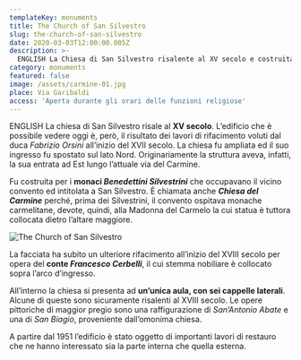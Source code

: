 ```yaml
---
templateKey: monuments
title: The Church of San Silvestro
slug: the-church-of-san-silvestro
date: 2020-03-03T12:00:00.005Z
description: >-
  ENGLISH La Chiesa di San Silvestro risalente al XV secolo e costruita per i monaci Benedettini Silvestrini è anche chiamata Chiesa del Carmine dai nepesini. E' costituita da un'unica aula con sei cappelle laterali.
category: monuments
featured: false
image: /assets/carmine-01.jpg
place: Via Garibaldi
access: 'Aperta durante gli orari delle funzioni religiose'
---
```

ENGLISH La chiesa di San Silvestro risale al **XV secolo**. L’edificio che è possibile vedere oggi è, però, il risultato dei lavori di rifacimento voluti dal duca _Fabrizio Orsini_ all’inizio del XVII secolo. La chiesa fu ampliata ed il suo ingresso fu spostato sul lato Nord. Originariamente la struttura aveva, infatti, la sua entrata ad Est lungo l’attuale via del Carmine.

Fu costruita per i **monaci _Benedettini Silvestrini_** che occupavano il vicino convento ed intitolata a San Silvestro. È chiamata anche _**Chiesa del Carmine**_ perché, prima dei Silvestrini, il convento ospitava monache carmelitane, devote, quindi, alla Madonna del Carmelo la cui statua è tuttora collocata dietro l’altare maggiore.

![The Church of San Silvestro](/assets/carmine-02.jpg)

La facciata ha subito un ulteriore rifacimento all’inizio del XVIII secolo per opera del **conte _Francesco Cerbelli_**, il cui stemma nobiliare è collocato sopra l’arco d’ingresso.

All’interno la chiesa si presenta ad **un’unica aula, con sei cappelle laterali**. Alcune di queste sono sicuramente risalenti al XVIII secolo. Le opere pittoriche di maggior pregio sono una raffigurazione di _San’Antonio Abate_ e una di _San Biagio_, proveniente dall’omonima chiesa.

A partire dal 1951 l’edificio è stato oggetto di importanti lavori di restauro che ne hanno interessato sia la parte interna che quella esterna.